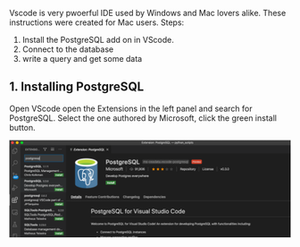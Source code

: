 


Vscode is very pwoerful IDE used by Windows and Mac lovers alike. These instructions were created for Mac users. 
Steps:
1. Install the PostgreSQL add on in VScode.
2. Connect to the database
3. write a query and get some data

## 1. Installing PostgreSQL
Open VScode open the Extensions in the left panel and search for PostgreSQL. Select the one authored by Microsoft, click the green install button.

![relative image link](images/image1.png)



<!--stackedit_data:
eyJoaXN0b3J5IjpbLTgxNDUzMTgyOSwtMTkwMDkyOTc0MSwxMT
cwNzc5NDkwLC0xNDExNDU1NTU4LDI4MTQ1NzgzMF19
-->